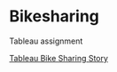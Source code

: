 # Bikesharing
Tableau assignment


[Tableau Bike Sharing Story](https://public.tableau.com/app/profile/louis.e.martin/viz/BikeSharing_16633791860010/NYCCitibikedata)
